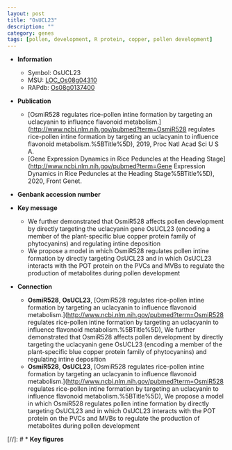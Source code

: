 ```yaml
---
layout: post
title: "OsUCL23"
description: ""
category: genes
tags: [pollen, development, R protein, copper, pollen development]
---
```


* **Information**  
    + Symbol: OsUCL23  
    + MSU: [LOC_Os08g04310](http://rice.uga.edu/cgi-bin/ORF_infopage.cgi?orf=LOC_Os08g04310)  
    + RAPdb: [Os08g0137400](http://rapdb.dna.affrc.go.jp/viewer/gbrowse_details/irgsp1?name=Os08g0137400)  

* **Publication**  
    + [OsmiR528 regulates rice-pollen intine formation by targeting an uclacyanin to influence flavonoid metabolism.](http://www.ncbi.nlm.nih.gov/pubmed?term=OsmiR528 regulates rice-pollen intine formation by targeting an uclacyanin to influence flavonoid metabolism.%5BTitle%5D), 2019, Proc Natl Acad Sci U S A.
    + [Gene Expression Dynamics in Rice Peduncles at the Heading Stage](http://www.ncbi.nlm.nih.gov/pubmed?term=Gene Expression Dynamics in Rice Peduncles at the Heading Stage%5BTitle%5D), 2020, Front Genet.

* **Genbank accession number**  

* **Key message**  
    + We further demonstrated that OsmiR528 affects pollen development by directly targeting the uclacyanin gene OsUCL23 (encoding a member of the plant-specific blue copper protein family of phytocyanins) and regulating intine deposition
    + We propose a model in which OsmiR528 regulates pollen intine formation by directly targeting OsUCL23 and in which OsUCL23 interacts with the POT protein on the PVCs and MVBs to regulate the production of metabolites during pollen development

* **Connection**  
    + __OsmiR528__, __OsUCL23__, [OsmiR528 regulates rice-pollen intine formation by targeting an uclacyanin to influence flavonoid metabolism.](http://www.ncbi.nlm.nih.gov/pubmed?term=OsmiR528 regulates rice-pollen intine formation by targeting an uclacyanin to influence flavonoid metabolism.%5BTitle%5D),  We further demonstrated that OsmiR528 affects pollen development by directly targeting the uclacyanin gene OsUCL23 (encoding a member of the plant-specific blue copper protein family of phytocyanins) and regulating intine deposition
    + __OsmiR528__, __OsUCL23__, [OsmiR528 regulates rice-pollen intine formation by targeting an uclacyanin to influence flavonoid metabolism.](http://www.ncbi.nlm.nih.gov/pubmed?term=OsmiR528 regulates rice-pollen intine formation by targeting an uclacyanin to influence flavonoid metabolism.%5BTitle%5D),  We propose a model in which OsmiR528 regulates pollen intine formation by directly targeting OsUCL23 and in which OsUCL23 interacts with the POT protein on the PVCs and MVBs to regulate the production of metabolites during pollen development

[//]: # * **Key figures**  


